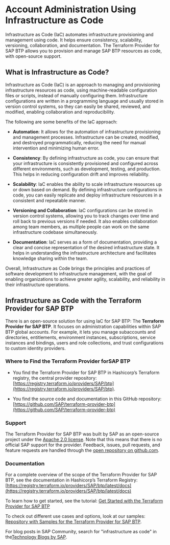<!-- loio8d201e43cd8a46d19aca9071c2faa56d -->

# Account Administration Using Infrastructure as Code

Infrastructure as Code \(IaC\) automates infrastructure provisioning and management using code. It helps ensure consistency, scalability, versioning, collaboration, and documentation. The Terraform Provider for SAP BTP allows you to provision and manage SAP BTP resources as code, with open-source support.



<a name="loio8d201e43cd8a46d19aca9071c2faa56d__section_mjv_dh1_v1c"/>

## What is Infrastructure as Code?

Infrastructure as Code \(IaC\) is an approach to managing and provisioning infrastructure resources as code, using machine-readable configuration files or scripts, instead of manually configuring them. Infrastructure configurations are written in a programming language and usually stored in version control systems, so they can easily be shared, reviewed, and modified, enabling collaboration and reproducibility.

The following are some benefits of the IaC approach:

-   **Automation**: It allows for the automation of infrastructure provisioning and management processes. Infrastructure can be created, modified, and destroyed programmatically, reducing the need for manual intervention and minimizing human error.

-   **Consistency**: By defining infrastructure as code, you can ensure that your infrastructure is consistently provisioned and configured across different environments, such as development, testing, and production. This helps in reducing configuration drift and improves reliability.

-   **Scalability**: IaC enables the ability to scale infrastructure resources up or down based on demand. By defining infrastructure configurations in code, you can easily replicate and deploy infrastructure resources in a consistent and repeatable manner.

-   **Versioning and Collaboration**: IaC configurations can be stored in version control systems, allowing you to track changes over time and roll back to previous versions if needed. It also enables collaboration among team members, as multiple people can work on the same infrastructure codebase simultaneously.

-   **Documentation**: IaC serves as a form of documentation, providing a clear and concise representation of the desired infrastructure state. It helps in understanding the infrastructure architecture and facilitates knowledge sharing within the team.


Overall, Infrastructure as Code brings the principles and practices of software development to infrastructure management, with the goal of enabling organizations to achieve greater agility, scalability, and reliability in their infrastructure operations.



<a name="loio8d201e43cd8a46d19aca9071c2faa56d__section_gbs_2h1_v1c"/>

## Infrastructure as Code with the Terraform Provider for SAP BTP 

There is an open-source solution for using IaC for SAP BTP: The **Terraform Provider for SAP BTP**. It focuses on administration capabilities within SAP BTP global accounts. For example, it lets you manage subaccounts and directories, entitlements, environment instances, subscriptions, service instances and bindings, users and role collections, and trust configurations to custom identity providers.



### Where to Find the Terraform Provider forSAP BTP

-   You find the Terraform Provider for SAP BTP in Hashicorp’s Terraform registry, the central provider repository: [https://registry.terraform.io/providers/SAP/btp](https://registry.terraform.io/providers/SAP/btp).

-   You find the source code and documentation in this GitHub repository: [https://github.com/SAP/terraform-provider-btp](https://github.com/SAP/terraform-provider-btp)




### Support

The Terraform Provider for SAP BTP was built by SAP as an open-source project under the [Apache 2.0 license](https://www.apache.org/licenses/LICENSE-2.0). Note that this means that there is no official SAP support for the provider. Feedback, issues, pull requests, and feature requests are handled through the [open repository on github.com](https://github.com/SAP/terraform-provider-btp).



### Documentation

For a complete overview of the scope of the Terraform Provider for SAP BTP, see the documentation in Hashicorp’s Terraform Registry: [https://registry.terraform.io/providers/SAP/btp/latest/docs](https://registry.terraform.io/providers/SAP/btp/latest/docs)

To learn how to get started, see the tutorial: [Get Started with the Terraform Provider for SAP BTP](https://developers.sap.com/tutorials/btp-terraform-get-started.html)

To check out different use cases and options, look at our samples: [Repository with Samples for the Terraform Provider for SAP BTP](https://github.com/SAP-samples/btp-terraform-samples).

For blog posts in SAP Community, search for "infrastructure as code" in the[Technology Blogs by SAP](https://community.sap.com/t5/tag/infrastructure%20as%20code/tg-p/board-ide/technology-blog-sap).


